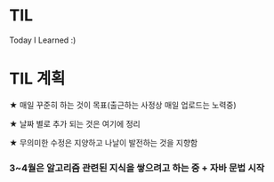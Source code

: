 # TIL
Today I Learned :) 



# TIL 계획
★ 매일 꾸준히 하는 것이 목표(출근하는 사정상 매일 업로드는 노력중)

★ 날짜 별로 추가 되는 것은 여기에 정리

★ 무의미한 수정은 지양하고 나날이 발전하는 것을 지향함

### 3~4월은 알고리즘 관련된 지식을 쌓으려고 하는 중 + 자바 문법 시작
